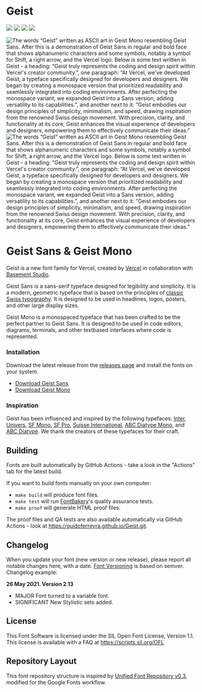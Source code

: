 # Geist

[![][Fontbakery]](https://guidoferreyra.github.io/Geist.git/fontbakery/fontbakery-report.html)
[![][Universal]](https://guidoferreyra.github.io/Geist.git/fontbakery/fontbakery-report.html)
[![][GF Profile]](https://guidoferreyra.github.io/Geist.git/fontbakery/fontbakery-report.html)
[![][Shaping]](https://guidoferreyra.github.io/Geist.git/fontbakery/fontbakery-report.html)

[Fontbakery]: https://img.shields.io/endpoint?url=https%3A%2F%2Fraw.githubusercontent.com%2Fguidoferreyra%2FGeist.git%2Fgh-pages%2Fbadges%2Foverall.json
[GF Profile]: https://img.shields.io/endpoint?url=https%3A%2F%2Fraw.githubusercontent.com%2Fguidoferreyra%2FGeist.git%2Fgh-pages%2Fbadges%2FGoogleFonts.json
[Outline Correctness]: https://img.shields.io/endpoint?url=https%3A%2F%2Fraw.githubusercontent.com%2Fguidoferreyra%2FGeist.git%2Fgh-pages%2Fbadges%2FOutlineCorrectnessChecks.json
[Shaping]: https://img.shields.io/endpoint?url=https%3A%2F%2Fraw.githubusercontent.com%2Fguidoferreyra%2FGeist.git%2Fgh-pages%2Fbadges%2FShapingChecks.json
[Universal]: https://img.shields.io/endpoint?url=https%3A%2F%2Fraw.githubusercontent.com%2Fguidoferreyra%2FGeist.git%2Fgh-pages%2Fbadges%2FUniversal.json

![The words “Geist” written as ASCII art in Geist Mono resembling Geist Sans. After this is a demonstration of Geist Sans in regular and bold face that shows alphanumeric characters and some symbols, notably a symbol for Shift, a right arrow, and the Vercel logo. Below is some text written in Geist - a heading: “Geist truly represents the coding and design spirit within Vercel's creator community.”, one paragraph: “At Vercel, we've developed Geist, a typeface specifically designed for developers and designers. We began by creating a monospace version that prioritized readability and seamlessly integrated into coding environments. After perfecting the monospace variant, we expanded Geist into a Sans version, adding versatility to its capabilities.”, and another next to it: “Geist embodies our design principles of simplicity, minimalism, and speed, drawing inspiration from the renowned Swiss design movement. With precision, clarity, and functionality at its core, Geist enhances the visual experience of developers and designers, empowering them to effectively communicate their ideas.”](./documentation/img/geist-banner--light.png#gh-light-mode-only)
![The words “Geist” written as ASCII art in Geist Mono resembling Geist Sans. After this is a demonstration of Geist Sans in regular and bold face that shows alphanumeric characters and some symbols, notably a symbol for Shift, a right arrow, and the Vercel logo. Below is some text written in Geist - a heading: “Geist truly represents the coding and design spirit within Vercel's creator community.”, one paragraph: “At Vercel, we've developed Geist, a typeface specifically designed for developers and designers. We began by creating a monospace version that prioritized readability and seamlessly integrated into coding environments. After perfecting the monospace variant, we expanded Geist into a Sans version, adding versatility to its capabilities.”, and another next to it: “Geist embodies our design principles of simplicity, minimalism, and speed, drawing inspiration from the renowned Swiss design movement. With precision, clarity, and functionality at its core, Geist enhances the visual experience of developers and designers, empowering them to effectively communicate their ideas.”](./documentation/img/geist-banner--dark.png#gh-dark-mode-only)

# Geist Sans & Geist Mono
Geist is a new font family for Vercel, created by [Vercel](https://vercel.com/design) in collaboration with [Basement Studio](https://basement.studio/).

Geist Sans is a sans-serif typeface designed for legibility and simplicity. It is a modern, geometric typeface that is based on the principles of [classic Swiss typography](https://en.wikipedia.org/wiki/International_Typographic_Style). It is designed to be used in headlines, logos, posters, and other large display sizes.

Geist Mono is a monospaced typeface that has been crafted to be the perfect partner to Geist Sans. It is designed to be used in code editors, diagrams, terminals, and other textbased interfaces where code is represented.

### Installation

Download the latest release from the [releases page](https://github.com/vercel/geist-font/releases/latest) and install the fonts on your system.
* [Download Geist Sans](https://github.com/vercel/geist-font/releases/download/1.4.01/Geist-v1.4.01.zip)
* [Download Geist Mono](https://github.com/vercel/geist-font/releases/download/1.4.01/GeistMono-v1.4.01.zip)

### Inspiration
Geist has been influenced and inspired by the following typefaces: [Inter](https://rsms.me/inter/), [Univers](https://www.linotype.com/1212814/univers-family.html), [SF Mono](https://developer.apple.com/fonts/), [SF Pro](https://developer.apple.com/fonts/), [Suisse International](https://www.swisstypefaces.com/fonts/suisse/), [ABC Diatype Mono](https://abcdinamo.com/typefaces/diatype), and [ABC Diatype](https://abcdinamo.com/typefaces/diatype). We thank the creators of these typefaces for their craft.

## Building

Fonts are built automatically by GitHub Actions - take a look in the "Actions" tab for the latest build.

If you want to build fonts manually on your own computer:

* `make build` will produce font files.
* `make test` will run [FontBakery](https://github.com/googlefonts/fontbakery)'s quality assurance tests.
* `make proof` will generate HTML proof files.

The proof files and QA tests are also available automatically via GitHub Actions - look at https://guidoferreyra.github.io/Geist.git.

## Changelog

When you update your font (new version or new release), please report all notable changes here, with a date.
[Font Versioning](https://github.com/googlefonts/gf-docs/tree/main/Spec#font-versioning) is based on semver. 
Changelog example:

**26 May 2021. Version 2.13**
- MAJOR Font turned to a variable font.
- SIGNIFICANT New Stylistic sets added.

## License

This Font Software is licensed under the SIL Open Font License, Version 1.1.
This license is available with a FAQ at
https://scripts.sil.org/OFL

## Repository Layout

This font repository structure is inspired by [Unified Font Repository v0.3](https://github.com/unified-font-repository/Unified-Font-Repository), modified for the Google Fonts workflow.

